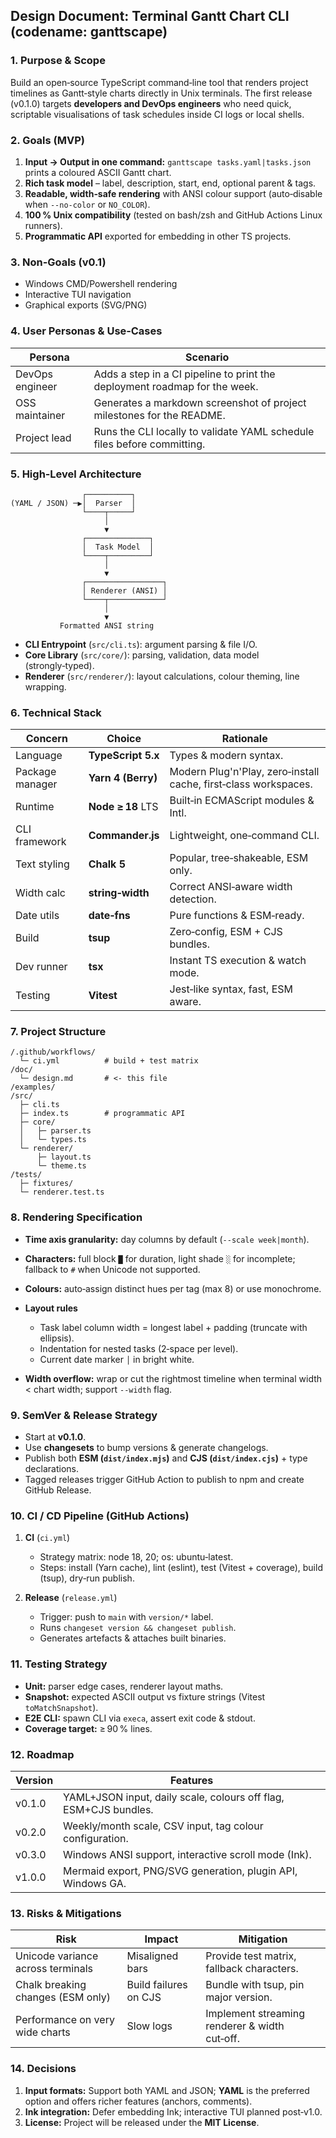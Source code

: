 ## Design Document: Terminal Gantt Chart CLI (codename: **ganttscape**)

### 1. Purpose & Scope

Build an open‑source TypeScript command‑line tool that renders project timelines as Gantt‑style charts directly in Unix terminals. The first release (v0.1.0) targets **developers and DevOps engineers** who need quick, scriptable visualisations of task schedules inside CI logs or local shells.

### 2. Goals (MVP)

1. **Input → Output in one command:** `ganttscape tasks.yaml|tasks.json` prints a coloured ASCII Gantt chart.
2. **Rich task model** – label, description, start, end, optional parent & tags.
3. **Readable, width‑safe rendering** with ANSI colour support (auto‑disable when `--no‑color` or `NO_COLOR`).
4. **100 % Unix compatibility** (tested on bash/zsh and GitHub Actions Linux runners).
5. **Programmatic API** exported for embedding in other TS projects.

### 3. Non‑Goals (v0.1)

- Windows CMD/Powershell rendering
- Interactive TUI navigation
- Graphical exports (SVG/PNG)

### 4. User Personas & Use‑Cases

| Persona         | Scenario                                                                   |
| --------------- | -------------------------------------------------------------------------- |
| DevOps engineer | Adds a step in a CI pipeline to print the deployment roadmap for the week. |
| OSS maintainer  | Generates a markdown screenshot of project milestones for the README.      |
| Project lead    | Runs the CLI locally to validate YAML schedule files before committing.    |

### 5. High‑Level Architecture

```
                ┌──────────┐
(YAML / JSON) ─▶│  Parser  │
                └────┬─────┘
                     │
                     ▼
                ┌──────────────┐
                │  Task Model  │
                └────┬─────────┘
                     │
                     ▼
                ┌─────────────────┐
                │ Renderer (ANSI) │
                └────┬────────────┘
                     │
                     ▼
           Formatted ANSI string
```

- **CLI Entrypoint** (`src/cli.ts`): argument parsing & file I/O.
- **Core Library** (`src/core/`): parsing, validation, data model (strongly‑typed).
- **Renderer** (`src/renderer/`): layout calculations, colour theming, line wrapping.

### 6. Technical Stack

| Concern         | Choice             | Rationale                                                       |
| --------------- | ------------------ | --------------------------------------------------------------- |
| Language        | **TypeScript 5.x** | Types & modern syntax.                                          |
| Package manager | **Yarn 4 (Berry)** | Modern Plug'n'Play, zero‑install cache, first‑class workspaces. |
| Runtime         | **Node ≥ 18** LTS  | Built‑in ECMAScript modules & Intl.                             |
| CLI framework   | **Commander.js**   | Lightweight, one‑command CLI.                                   |
| Text styling    | **Chalk 5**        | Popular, tree‑shakeable, ESM only.                              |
| Width calc      | **string‑width**   | Correct ANSI‑aware width detection.                             |
| Date utils      | **date‑fns**       | Pure functions & ESM‑ready.                                     |
| Build           | **tsup**           | Zero‑config, ESM + CJS bundles.                                 |
| Dev runner      | **tsx**            | Instant TS execution & watch mode.                              |
| Testing         | **Vitest**         | Jest‑like syntax, fast, ESM aware.                              |

### 7. Project Structure

```
/.github/workflows/
  └─ ci.yml          # build + test matrix
/doc/
  └─ design.md       # <- this file
/examples/
/src/
  ├─ cli.ts
  ├─ index.ts        # programmatic API
  ├─ core/
  │   ├─ parser.ts
  │   └─ types.ts
  └─ renderer/
      ├─ layout.ts
      └─ theme.ts
/tests/
  ├─ fixtures/
  └─ renderer.test.ts
```

### 8. Rendering Specification

- **Time axis granularity:** day columns by default (`--scale week|month`).
- **Characters:** full block `█` for duration, light shade `░` for incomplete; fallback to `#` when Unicode not supported.
- **Colours:** auto‑assign distinct hues per tag (max 8) or use monochrome.
- **Layout rules**

  - Task label column width = longest label + padding (truncate with ellipsis).
  - Indentation for nested tasks (2‑space per level).
  - Current date marker `│` in bright white.

- **Width overflow:** wrap or cut the rightmost timeline when terminal width < chart width; support `--width` flag.

### 9. SemVer & Release Strategy

- Start at **v0.1.0**.
- Use **changesets** to bump versions & generate changelogs.
- Publish both **ESM (`dist/index.mjs`)** and **CJS (`dist/index.cjs`)** + type declarations.
- Tagged releases trigger GitHub Action to publish to npm and create GitHub Release.

### 10. CI / CD Pipeline (GitHub Actions)

1. **CI** (`ci.yml`)

   - Strategy matrix: node 18, 20; os: ubuntu‑latest.
   - Steps: install (Yarn cache), lint (eslint), test (Vitest + coverage), build (tsup), dry‑run publish.

2. **Release** (`release.yml`)

   - Trigger: push to `main` with `version/*` label.
   - Runs `changeset version && changeset publish`.
   - Generates artefacts & attaches built binaries.

### 11. Testing Strategy

- **Unit:** parser edge cases, renderer layout maths.
- **Snapshot:** expected ASCII output vs fixture strings (Vitest `toMatchSnapshot`).
- **E2E CLI:** spawn CLI via `execa`, assert exit code & stdout.
- **Coverage target:** ≥ 90 % lines.

### 12. Roadmap

| Version | Features                                                         |
| ------- | ---------------------------------------------------------------- |
| v0.1.0  | YAML+JSON input, daily scale, colours off flag, ESM+CJS bundles. |
| v0.2.0  | Weekly/month scale, CSV input, tag colour configuration.         |
| v0.3.0  | Windows ANSI support, interactive scroll mode (Ink).             |
| v1.0.0  | Mermaid export, PNG/SVG generation, plugin API, Windows GA.      |

### 13. Risks & Mitigations

| Risk                              | Impact                | Mitigation                                    |
| --------------------------------- | --------------------- | --------------------------------------------- |
| Unicode variance across terminals | Misaligned bars       | Provide test matrix, fallback characters.     |
| Chalk breaking changes (ESM only) | Build failures on CJS | Bundle with tsup, pin major version.          |
| Performance on very wide charts   | Slow logs             | Implement streaming renderer & width cut‑off. |

### 14. Decisions

1. **Input formats:** Support both YAML and JSON; **YAML** is the preferred option and offers richer features (anchors, comments).
2. **Ink integration:** Defer embedding Ink; interactive TUI planned post‑v1.0.
3. **License:** Project will be released under the **MIT License**.
